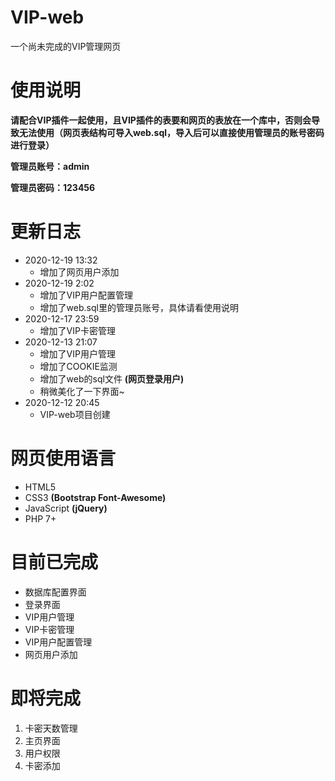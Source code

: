 # VIP-web
一个尚未完成的VIP管理网页
# 使用说明
**请配合VIP插件一起使用，且VIP插件的表要和网页的表放在一个库中，否则会导致无法使用（网页表结构可导入web.sql，导入后可以直接使用管理员的账号密码进行登录）**

**管理员账号：admin**

**管理员密码：123456**
# 更新日志
* 2020-12-19 13:32
   * 增加了网页用户添加
* 2020-12-19 2:02
   * 增加了VIP用户配置管理
   * 增加了web.sql里的管理员账号，具体请看使用说明
* 2020-12-17 23:59
   * 增加了VIP卡密管理
* 2020-12-13 21:07
   * 增加了VIP用户管理
   * 增加了COOKIE监测
   * 增加了web的sql文件 **(网页登录用户)**
   * 稍微美化了一下界面~
* 2020-12-12 20:45
    * VIP-web项目创建
# 网页使用语言
* HTML5
* CSS3 **(Bootstrap Font-Awesome)**
* JavaScript **(jQuery)**
* PHP 7+
# 目前已完成
* 数据库配置界面
* 登录界面
* VIP用户管理
* VIP卡密管理
* VIP用户配置管理
* 网页用户添加
# 即将完成
1. 卡密天数管理
2. 主页界面
3. 用户权限
4. 卡密添加
